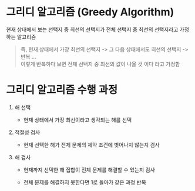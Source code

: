 # 그리디 알고리즘 (Greedy Algorithm)

현재 상태에서 보는 선택지 중 최선의 선택지가 전체 선택지 중 최선의 선택지라고 가정하는 알고리즘 

> 즉, 현재 상태에서 가장 최선의 선택지 -> 그 다음 상태에서도 최선의 선택지 -> 반복 ...  
> 이렇게 반복하다 보면 전체 선택지 중 최선의 값이 나올 것 이다 라고 가정함


# 그리디 알고리즘 수행 과정

1. 해 선택 

    - 현재 상태에서 가장 최선이라고 생각되는 해를 선택 

2. 적절성 검사 

    - 현재 선택한 해가 전체 문제의 제약 조건에 벗어나지 않는지 검사 

3. 해 검사 

    - 현재까지 선택한 해 집합이 전체 문제를 해결할 수 있는지 검사 

    - 전체 문제를 해결하지 못한다면 1로 돌아가 같은 과정 반복







